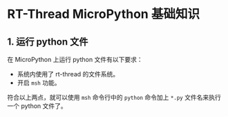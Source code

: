 # RT-Thread MicroPython 基础知识

## 1. 运行 python 文件

在 MicroPython 上运行 python 文件有以下要求：

- 系统内使用了 rt-thread 的文件系统。
- 开启 `msh` 功能。

符合以上两点，就可以使用 `msh` 命令行中的 `python` 命令加上 `*.py` 文件名来执行一个 python 文件了。
